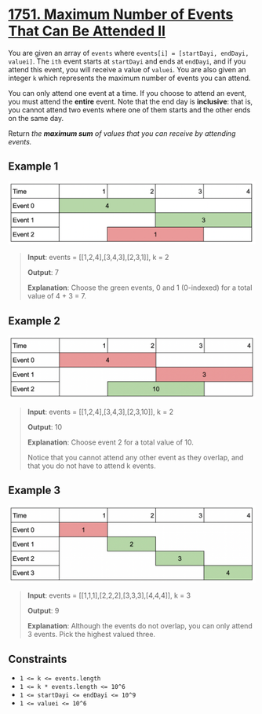 # [1751. Maximum Number of Events That Can Be Attended II](https://leetcode.com/problems/maximum-number-of-events-that-can-be-attended-ii)

You are given an array of `events` where `events[i] = [startDayi, endDayi, valuei]`. The `ith` event starts at `startDayi` and ends at `endDayi`, and if you attend this event, you will receive a value of `valuei`. You are also given an integer `k` which represents the maximum number of events you can attend.

You can only attend one event at a time. If you choose to attend an event, you must attend the **entire** event. Note that the end day is **inclusive**: that is, you cannot attend two events where one of them starts and the other ends on the same day.

Return *the **maximum sum** of values that you can receive by attending events.*

## Example 1

![ex1](image.png)

> **Input**: events = [[1,2,4],[3,4,3],[2,3,1]], k = 2
>
> **Output**: 7
>
> **Explanation**: Choose the green events, 0 and 1 (0-indexed) for a total value of 4 + 3 = 7.

## Example 2

![ex2](image-1.png)

> **Input**: events = [[1,2,4],[3,4,3],[2,3,10]], k = 2
>
> **Output**: 10
>
> **Explanation**: Choose event 2 for a total value of 10.
>
> Notice that you cannot attend any other event as they overlap, and that you do not have to attend k events.

## Example 3

![ex3](image-2.png)

> **Input**: events = [[1,1,1],[2,2,2],[3,3,3],[4,4,4]], k = 3
>
> **Output**: 9
>
> **Explanation**: Although the events do not overlap, you can only attend 3 events. Pick the highest valued three.

## Constraints

- `1 <= k <= events.length`
- `1 <= k * events.length <= 10^6`
- `1 <= startDayi <= endDayi <= 10^9`
- `1 <= valuei <= 10^6`
